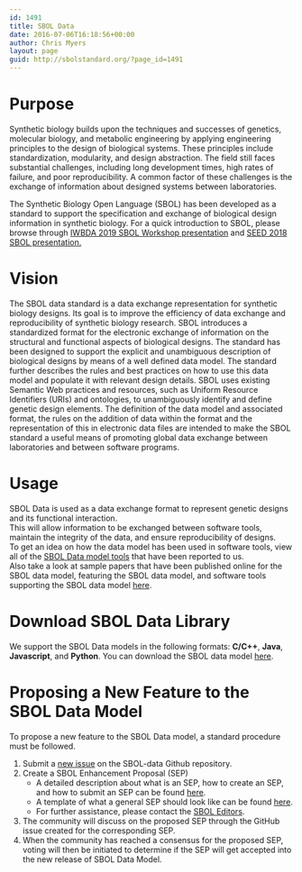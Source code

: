 ```yaml
---
id: 1491
title: SBOL Data
date: 2016-07-06T16:18:56+00:00
author: Chris Myers
layout: page
guid: http://sbolstandard.org/?page_id=1491
---
```

# Purpose

Synthetic biology builds upon the techniques and successes of genetics, molecular biology, and metabolic engineering by applying engineering principles to the design of biological systems. These principles include standardization, modularity, and design abstraction. The field still faces substantial challenges, including long development times, high rates of failure, and poor reproducibility. A common factor of these challenges is the exchange of information about designed systems between laboratories.

The Synthetic Biology Open Language (SBOL) has been developed as a standard to support the specification and exchange of biological design information in synthetic biology. For a quick introduction to SBOL, please browse through [IWBDA 2019 SBOL Workshop presentation](https://github.com/SynBioDex/Community-Media/blob/master/2019/IWBDA19/IWBDA2019.pdf) and [SEED 2018 SBOL presentation.](https://github.com/SynBioDex/Community-Media/blob/master/2018/SEED/Workshop-Introduction.pptx)

# Vision

The SBOL data standard is a data exchange representation for synthetic biology designs. Its goal is to improve the efficiency of data exchange and reproducibility of synthetic biology research. SBOL introduces a standardized format for the electronic exchange of information on the structural and functional aspects of biological designs. The standard has been designed to support the explicit and unambiguous description of biological designs by means of a well defined data model. The standard further describes the rules and best practices on how to use this data model and populate it with relevant design details. SBOL uses existing Semantic Web practices and resources, such as Uniform Resource Identifiers (URIs) and ontologies, to unambiguously identify and define genetic design elements. The definition of the data model and associated format, the rules on the addition of data within the format and the representation of this in electronic data files are intended to make the SBOL standard a useful means of promoting global data exchange between laboratories and between software programs.

# Usage

SBOL Data is used as a data exchange format to represent genetic designs and its functional interaction.  
This will allow information to be exchanged between software tools, maintain the integrity of the data, and ensure reproducibility of designs.  
To get an idea on how the data model has been used in software tools, view all of the [SBOL Data model tools](http://sbolstandard.org/applications/) that have been reported to us.  
Also take a look at sample papers that have been published online for the SBOL data model, featuring the SBOL data model, and software tools supporting the SBOL data model [here](http://sbolstandard.org/downloads/publications/).

# Download SBOL Data Library

We support the SBOL Data models in the following formats: **C/C++**, **Java**, **Javascript**, and **Python**. You can download the SBOL data model [here](http://sbolstandard.org/libsbol/).

# Proposing a New Feature to the SBOL Data Model

To propose a new feature to the SBOL Data model, a standard procedure must be followed.

  1. Submit a [new issue](https://github.com/SynBioDex/SBOL-specification/issues) on the SBOL-data Github repository.
  2. Create a SBOL Enhancement Proposal (SEP) 
      * A detailed description about what is an SEP, how to create an SEP, and how to submit an SEP can be found [here](https://github.com/SynBioDex/SEPs/issues/1).
      * A template of what a general SEP should look like can be found [here](https://raw.githubusercontent.com/SynBioDex/SEPs/master/sep_002_template.md).
      * For further assistance, please contact the [SBOL Editors](mailto:sbol-editors@googlegroups.com).
  3. The community will discuss on the proposed SEP through the GitHub issue created for the corresponding SEP.
  4. When the community has reached a consensus for the proposed SEP, voting will then be initiated to determine if the SEP will get accepted into the new release of SBOL Data Model.